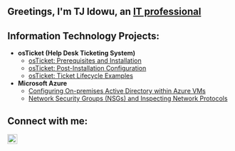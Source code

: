 ## Greetings, I'm TJ Idowu, an <a href="https://www.linkedin.com/in/tj-idowu/">IT professional </a> 

<h2>Information Technology Projects:</h2>

- <b>osTicket (Help Desk Ticketing System)</b>
  - [osTicket: Prerequisites and Installation](https://github.com/TheTJIdowu/osticket-prereqs)
  - [osTicket: Post-Installation Configuration](https://github.com/TheTJIdowu/osticket-post-install-config)
  - [osTicket: Ticket Lifecycle Examples](https://github.com/TheTJIdowu)
- <b>Microsoft Azure</b>
  - [Configuring On-premises Active Directory within Azure VMs](https://github.com/TheTJIdowu)
  - [Network Security Groups (NSGs) and Inspecting Network Protocols](https://github.com/TheTJIdowu)

<h2>Connect with me:</h2>
<a href="https://www.linkedin.com/in/tj-idowu/"><img align="left" alt="Josh | LinkedIn" width="22px" src="https://cdn.jsdelivr.net/npm/simple-icons@v3/icons/linkedin.svg" /></a>

